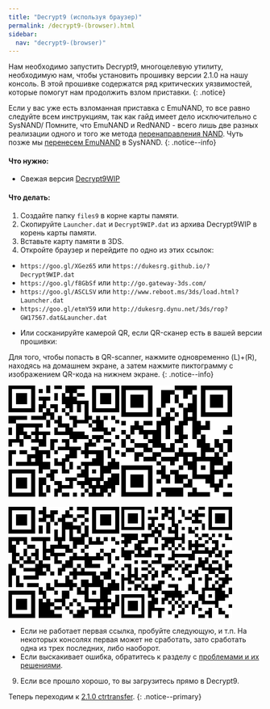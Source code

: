 ```yaml
---
title: "Decrypt9 (используя браузер)"
permalink: /decrypt9-(browser).html
sidebar:
  nav: "decrypt9-(browser)"
---
```

<a name="start" />
Нам необходимо запустить Decrypt9, многоцелевую утилиту, необходимую нам, чтобы установить прошивку версии 2.1.0 на нашу консоль. В этой прошивке содержатся ряд критических уязвимостей, которые помогут нам продолжить взлом приставки.
{: .notice}

Если у вас уже есть взломанная приставка с EmuNAND, то все равно следуйте всем инструкциям, так как гайд имеет дело исключительно с SysNAND/ Помните, что EmuNAND и RedNAND - всего лишь две разных реализации одного и того же метода [перенаправления NAND](http://3dbrew.org/wiki/NAND_Redirection). Чуть позже мы [перенесем EmuNAND](move-emunand) в SysNAND. 
{: .notice--info}

#### <a name="what_need" />Что нужно: 

* Свежая версия [Decrypt9WIP](https://github.com/d0k3/Decrypt9WIP/releases/)

#### <a name="instructions" />Что делать:

1. Создайте папку `files9` в корне карты памяти.
2. Скопируйте `Launcher.dat` и `Decrypt9WIP.dat` из архива Decrypt9WIP в корень карты памяти.
3. Вставьте карту памяти в 3DS.
4. Откройте браузер и перейдите по одно из этих ссылок:

  + `https://goo.gl/XGez65` или `https://dukesrg.github.io/?Decrypt9WIP.dat`
  + `https://goo.gl/f8GbSf` или `http://go.gateway-3ds.com/`
  + `https://goo.gl/ASCLSV` или `http://www.reboot.ms/3ds/load.html?Launcher.dat`
  + `https://goo.gl/etmY59` или `http://dukesrg.dynu.net/3ds/rop?GW17567.dat&Launcher.dat`
 
* Или сосканируйте камерой QR, если QR-сканер есть в вашей версии прошивки:

Для того, чтобы попасть в QR-scanner, нажмите одновременно (L)+(R), находясь на домашнем экране, а затем нажмите пиктограмму с изображением QR-кода на нижнем экране.
{: .notice--info}

![dukesrg.github.io](images/QR/dukeGithub.png)        ![go.gateway-3ds.com](images/QR/gateway.png)<br><br>![reboot.ms](images/QR/goReboot.png)        ![dukesrg.dynu.net](images/QR/dukeDynu.png) 
  
  + Если не работает первая ссылка, пробуйте следующую, и т.п. На некоторых консолях первая может не сработать, зато сработать одна из трех последних, либо наоборот.
  + Если выскакивает ошибка, обратитесь к разделу с [проблемами и их решениями](troubleshooting#ts_browser).
9. Если все прошло хорошо, то вы загрузитесь прямо в Decrypt9.

Теперь переходим к [2.1.0 ctrtransfer](2.1.0-ctrtransfer).
{: .notice--primary}